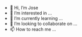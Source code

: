 - 👋 Hi, I’m Jose
- 👀 I’m interested in ...
- 🌱 I’m currently learning ...
- 💞️ I’m looking to collaborate on ...
- 📫 How to reach me ...

